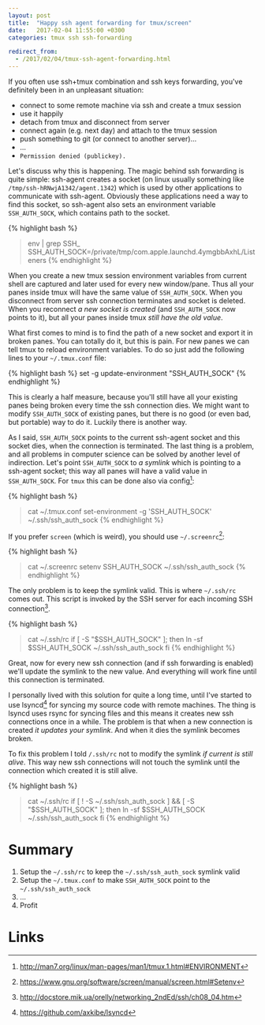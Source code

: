 ```yaml
---
layout: post
title:  "Happy ssh agent forwarding for tmux/screen"
date:   2017-02-04 11:55:00 +0300
categories: tmux ssh ssh-forwarding

redirect_from:
  - /2017/02/04/tmux-ssh-agent-forwarding.html
---
```


If you often use ssh+tmux combination and ssh keys forwarding, you've definitely been in an unpleasant situation:

* connect to some remote machine via ssh and create a tmux session
* use it happily
* detach from tmux and disconnect from server
* connect again (e.g. next day) and attach to the tmux session
* push something to git (or connect to another server)...
* ...
* `Permission denied (publickey).`

Let's discuss why this is happening. The magic behind ssh forwarding is quite simple: ssh-agent creates a socket (on linux usually something like `/tmp/ssh-hRNwjA1342/agent.1342`) which is used by other applications to communicate with ssh-agent. Obviously these applications need a way to find this socket, so ssh-agent also sets an environment variable `SSH_AUTH_SOCK`, which contains path to the socket.

{% highlight bash %}
> env | grep SSH_
SSH_AUTH_SOCK=/private/tmp/com.apple.launchd.4ymgbbAxhL/Listeners
{% endhighlight %}

When you create a new tmux session environment variables from current shell are captured and later used for every new window/pane. Thus all your panes inside tmux will have the same value of `SSH_AUTH_SOCK`. When you disconnect from server ssh connection terminates and socket is deleted. When you reconnect *a new socket is created* (and `SSH_AUTH_SOCK` now points to it), but all your panes inside tmux *still have the old value*.

What first comes to mind is to find the path of a new socket and export it in broken panes. You can totally do it, but this is pain. For new panes we can tell tmux to reload environment variables. To do so just add the following lines to your `~/.tmux.conf` file:

{% highlight bash %}
set -g update-environment "SSH_AUTH_SOCK"
{% endhighlight %}

This is clearly a half measure, because you'll still have all your existing panes being broken every time the ssh connection dies. We might want to modify `SSH_AUTH_SOCK` of existing panes, but there is no good (or even bad, but portable) way to do it. Luckily there is another way.

As I said, `SSH_AUTH_SOCK` points to the current ssh-agent socket and this socket dies, when the connection is terminated. The last thing is a problem, and all problems in computer science can be solved by another level of indirection. Let's point `SSH_AUTH_SOCK` to *a symlink* which is pointing to a ssh-agent socket; this way all panes will have a valid value in `SSH_AUTH_SOCK`. For `tmux` this can be done also via config[^1]:

{% highlight bash %}
> cat ~/.tmux.conf
set-environment -g 'SSH_AUTH_SOCK' ~/.ssh/ssh_auth_sock
{% endhighlight %}

If you prefer `screen` (which is weird), you should use `~/.screenrc`[^2]:

{% highlight bash %}
> cat ~/.screenrc
setenv SSH_AUTH_SOCK ~/.ssh/ssh_auth_sock
{% endhighlight %}

The only problem is to keep the symlink valid. This is where `~/.ssh/rc` comes out. This script is invoked by the SSH server for each incoming SSH connection[^3].

{% highlight bash %}
> cat ~/.ssh/rc
if [ -S "$SSH_AUTH_SOCK" ]; then
    ln -sf $SSH_AUTH_SOCK ~/.ssh/ssh_auth_sock
fi
{% endhighlight %}

Great, now for every new ssh connection (and if ssh forwarding is enabled) we'll update the symlink to the new value. And everything will work fine until this connection is terminated.

I personally lived with this solution for quite a long time, until I've started to use lsyncd[^4] for syncing my source code with remote machines. The thing is lsyncd uses rsync for syncing files and this means it creates new ssh connections once in a while. The problem is that when a new connection is created *it updates your symlink*. And when it dies the symlink becomes broken.

To fix this problem I told `/.ssh/rc` not to modify the symlink *if current is still alive*. This way new ssh connections will not touch the symlink until the connection which created it is still alive.

{% highlight bash %}
> cat ~/.ssh/rc
if [ ! -S ~/.ssh/ssh_auth_sock ] && [ -S "$SSH_AUTH_SOCK" ]; then
    ln -sf $SSH_AUTH_SOCK ~/.ssh/ssh_auth_sock
fi
{% endhighlight %}

# Summary

1. Setup the `~/.ssh/rc` to keep the `~/.ssh/ssh_auth_sock` symlink valid
2. Setup the `~/.tmux.conf` to make `SSH_AUTH_SOCK` point to the `~/.ssh/ssh_auth_sock`
3. ...
4. Profit

# Links
[^1]: http://man7.org/linux/man-pages/man1/tmux.1.html#ENVIRONMENT
[^2]: https://www.gnu.org/software/screen/manual/screen.html#Setenv
[^3]: http://docstore.mik.ua/orelly/networking_2ndEd/ssh/ch08_04.htm
[^4]: https://github.com/axkibe/lsyncd
